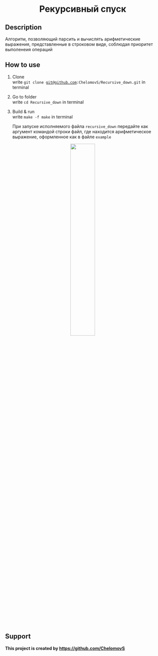 <h1 align="center">Рекурсивный спуск</h1>

## Description

 Алгоритм, позволяющий парсить и вычислять арифметические выражения, представленные в строковом виде, соблюдая приоритет выполенеия операций

## How to use

1. Clone <br>
    write <code>git clone git@github.com:ChelomovS/Recursive_down.git</code> in terminal

2. Go to folder <br>
    write <code>cd Recursive_down</code> in terminal

3. Build & run <br>
    write <code>make -f make</code> in terminal
   
    При запуске исполняемого файла <code>recursive_down</code> передайте как аргумент командой строки файл, где находится арифметическое выражение, оформленное как в файле <code>example</code>
   
<p align="center"><img src="https://github.com/ChelomovS/Recursive_down/blob/main/Images/smart.gif" width="40%"></p>

## Support
**This project is created by https://github.com/ChelomovS**
